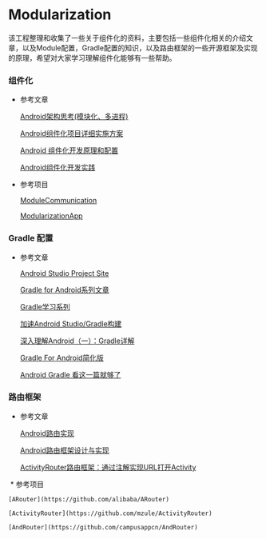 # Modularization

该工程整理和收集了一些关于组件化的资料，主要包括一些组件化相关的介绍文章，以及Module配置，Gradle配置的知识，以及路由框架的一些开源框架及实现的原理，希望对大家学习理解组件化能够有一些帮助。

### 组件化

  * 参考文章

    [Android架构思考(模块化、多进程)](http://blog.spinytech.com/2016/12/28/android_modularization/)

    [Android组件化项目详细实施方案](http://blog.csdn.net/guiying712/article/details/55213884)

    [Android 组件化开发原理和配置](http://mp.weixin.qq.com/s/2A4eyHh1cRFeMubpyPynww)

    [Android组件化开发实践](http://www.jianshu.com/p/186fa07fc48a)

  * 参考项目

    [ModuleCommunication](https://github.com/jacklongway/ModuleCommunication)

    [ModularizationApp](https://github.com/wutongke/ModularizationApp)


### Gradle 配置

  * 参考文章
  
    [Android Studio Project Site](http://tools.android.com/tech-docs/new-build-system/user-guide)
    
    [Gradle for Android系列文章](https://segmentfault.com/a/1190000004229002)
    
    [Gradle学习系列](http://www.cnblogs.com/davenkin/p/gradle-learning-1.html)
  
    [加速Android Studio/Gradle构建](http://blog.isming.me/2015/03/18/android-build-speed-up/)
  
    [深入理解Android（一）：Gradle详解](http://www.infoq.com/cn/articles/android-in-depth-gradle)
    
    [Gradle For Android简化版](https://juejin.im/post/580b2007570c350068e50efa)
    
    [Android Gradle 看这一篇就够了](http://android.walfud.com/android-gradle-%E7%9C%8B%E8%BF%99%E4%B8%80%E7%AF%87%E5%B0%B1%E5%A4%9F%E4%BA%86/)
  
### 路由框架
 
  * 参考文章
  
    [Android路由实现](http://blog.csdn.net/qibin0506/article/details/53373412?utm_source=tuicool&utm_medium=referral)
   
    [Android路由框架设计与实现](http://www.sixwolf.net/blog/2016/03/23/Android%E8%B7%AF%E7%94%B1%E6%A1%86%E6%9E%B6%E8%AE%BE%E8%AE%A1/)
   
    [ActivityRouter路由框架：通过注解实现URL打开Activity](https://joyrun.github.io/2016/08/01/ActivityRouter/)
  
  * 参考项目
  
    [ARouter](https://github.com/alibaba/ARouter)
   
    [ActivityRouter](https://github.com/mzule/ActivityRouter)
  
    [AndRouter](https://github.com/campusappcn/AndRouter)
